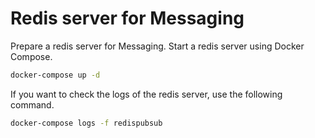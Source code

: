 # Redis server for Messaging

Prepare a redis server for Messaging. Start a redis server using Docker
Compose.

```bash
docker-compose up -d
```

If you want to check the logs of the redis server, use the following
command.

```bash
docker-compose logs -f redispubsub
```
